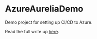# AzureAureliaDemo
Demo project for setting up CI/CD to Azure.

Read the full write up [here](http://colinsalmcorner.com/post/aurelia-azure-and-vsts).
